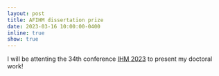 ```yaml
---
layout: post
title: AFIHM dissertation prize
date: 2023-03-16 10:00:00-0400
inline: true
show: true
---
```


I will be attenting the 34th conference [IHM 2023](https://ihm2023.afihm.org/) to present my doctoral work!